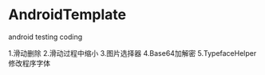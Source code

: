 # AndroidTemplate
android testing coding

1.滑动删除
2.滑动过程中缩小
3.图片选择器
4.Base64加解密
5.TypefaceHelper 修改程序字体